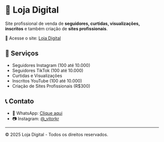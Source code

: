 # 🚀 Loja Digital

Site profissional de venda de **seguidores, curtidas, visualizações, inscritos** e também criação de **sites profissionais**.

🔗 Acesse o site: [Loja Digital](https://vitorguiljerme1-max.github.io/loja-digital/)

## 📌 Serviços
- Seguidores Instagram (100 até 10.000)
- Seguidores TikTok (100 até 10.000)
- Curtidas e Visualizações
- Inscritos YouTube (100 até 10.000)
- Criação de Sites Profissionais (R$300)

## 📞 Contato
- 💬 WhatsApp: [Clique aqui](https://wa.me/5581996744143)  
- 📷 Instagram: [@_vitorkr](https://instagram.com/_vitorkr)  

---

© 2025 Loja Digital - Todos os direitos reservados.
